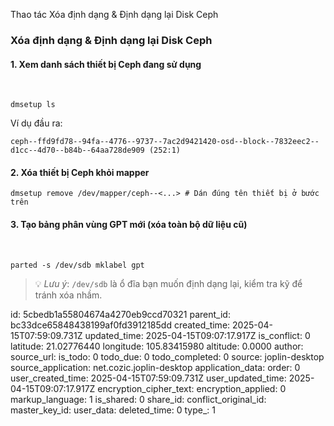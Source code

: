 Thao tác Xóa định dạng & Định dạng lại Disk Ceph

### **Xóa định dạng & Định dạng lại Disk Ceph**

#### 1\. **Xem danh sách thiết bị Ceph đang sử dụng**

&nbsp;

`dmsetup ls`

Ví dụ đầu ra:

`ceph--ffd9fd78--94fa--4776--9737--7ac2d9421420-osd--block--7832eec2--d1cc--4d70--b84b--64aa728de909 (252:1)`

#### 2\. **Xóa thiết bị Ceph khỏi mapper**

`dmsetup remove /dev/mapper/ceph--<...> # Dán đúng tên thiết bị ở bước trên`

#### 3\. **Tạo bảng phân vùng GPT mới (xóa toàn bộ dữ liệu cũ)**

&nbsp;

`parted -s /dev/sdb mklabel gpt`

> 💡 *Lưu ý*: `/dev/sdb` là ổ đĩa bạn muốn định dạng lại, kiểm tra kỹ để tránh xóa nhầm.

id: 5cbedb1a55804674a4270eb9ccd70321
parent_id: bc33dce65848438199af0fd3912185dd
created_time: 2025-04-15T07:59:09.731Z
updated_time: 2025-04-15T09:07:17.917Z
is_conflict: 0
latitude: 21.02776440
longitude: 105.83415980
altitude: 0.0000
author: 
source_url: 
is_todo: 0
todo_due: 0
todo_completed: 0
source: joplin-desktop
source_application: net.cozic.joplin-desktop
application_data: 
order: 0
user_created_time: 2025-04-15T07:59:09.731Z
user_updated_time: 2025-04-15T09:07:17.917Z
encryption_cipher_text: 
encryption_applied: 0
markup_language: 1
is_shared: 0
share_id: 
conflict_original_id: 
master_key_id: 
user_data: 
deleted_time: 0
type_: 1